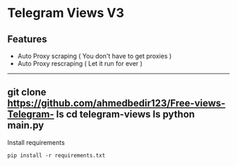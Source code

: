 # Telegram Views V3

## Features
- Auto Proxy scraping ( You don't have to get proxies )
- Auto Proxy rescraping ( Let it run for ever )
--------
git clone https://github.com/ahmedbedir123/Free-views-Telegram-
ls
cd telegram-views
ls
python main.py
--------
Install requirements
```
pip install -r requirements.txt
```
